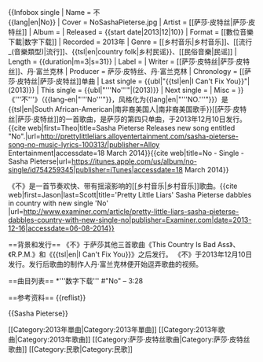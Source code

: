 {{Infobox single
| Name = 不<br />
{{lang|en|No}}
| Cover = NoSashaPieterse.jpg
| Artist = [[萨莎·皮特丝|萨莎·皮特丝]]
| Album =
| Released = {{start date|2013|12|10}}
| Format = [[數位音樂下載|数字下载]]
| Recorded = 2013年
| Genre = [[乡村音乐|乡村音乐]]、[[流行_(音樂類型)|流行]]、{{tsl|en|country folk|乡村民谣}}、[[民俗音樂|民谣]]
| Length = {{duration|m=3|s=31}}
| Label = 
| Writer = [[萨莎·皮特丝|萨莎·皮特丝]]、丹·富兰克林
| Producer = 萨莎·皮特丝、丹·富兰克林
| Chronology = [[萨莎·皮特丝|萨莎·皮特丝]]单曲
| Last single = {{ubl|"{{tsl|en|I Can't Fix You}}"|(2013)}}
| This single = {{ubl|"'''No'''"|(2013)}}
| Next single = 
| Misc = }}
《'''不'''》（{{lang-en|"'''No'''"}}，风格化为{{lang|en|"'''NO.'''"}}）是{{tsl|en|South African-American|南非裔美国人|南非裔美国歌手}}[[萨莎·皮特丝|萨莎·皮特丝]]的一首歌曲，是萨莎的第四只单曲，于2013年12月10日发行。<ref name=NoReleased>{{cite web|first=Theo|title=Sasha Pieterse Releases new song entitled "No".|url=http://prettylittleliars.alloyentertainment.com/sasha-pieterse-song-no-music-lyrics-100313/|publisher=Alloy Entertainment|accessdate=18 March 2014}}</ref><ref name=tracklisting>{{cite web|title=No - Single - Sasha Pieterse|url=https://itunes.apple.com/us/album/no-single/id754259345|publisher=iTunes|accessdate=18 March 2014}}</ref>

《不》是一首节奏欢快、带有摇滚影响的[[乡村音乐|乡村音乐]]歌曲。<ref name="NoReleased" /><ref name=examiner>{{cite web|first=Jason|last=Scott|title='Pretty Little Liars' Sasha Pieterse dabbles in country with new single 'No' |url=http://www.examiner.com/article/pretty-little-liars-sasha-pieterse-dabbles-country-with-new-single-no|publisher=Examiner.com|date=2013-12-16|accessdate=06-08-2014}}</ref>

==背景和发行==
《不》于萨莎其他三首歌曲《This Country Is Bad Ass》、《R.P.M.》和《{{tsl|en|I Can't Fix You}}》之后发行。<ref name="tracklisting"/> 《不》于2013年12月10日发行。发行后歌曲的制作人丹·富兰克林便开始逗弄歌曲的视频。<ref name=tracklisting />

==曲目列表==
*'''数字下载'''<ref name=tracklisting /> 
#"No" – 3:28

==参考资料==
{{reflist}}

{{Sasha Pieterse}}

[[Category:2013年單曲|Category:2013年單曲]]
[[Category:2013年歌曲|Category:2013年歌曲]]
[[Category:萨莎·皮特丝歌曲|Category:萨莎·皮特丝歌曲]]
[[Category:民歌|Category:民歌]]